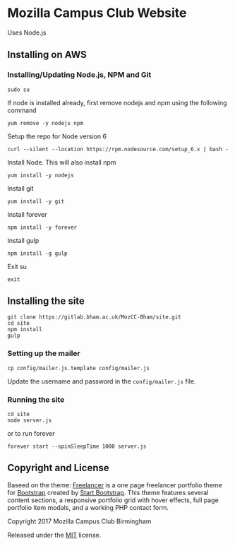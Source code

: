 # Mozilla Campus Club Website

Uses Node.js

## Installing on AWS

### Installing/Updating Node.js, NPM and Git

`sudo su`

If node is installed already, first remove nodejs and npm using the following command

`yum remove -y nodejs npm`

Setup the repo for Node version 6

`curl --silent --location https://rpm.nodesource.com/setup_6.x | bash -`

Install Node. This will also install npm

`yum install -y nodejs`

Install git

`yum install -y git`

Install forever

`npm install -y forever`

Install gulp

`npm install -g gulp`
 
Exit su

`exit`

## Installing the site

```
git clone https://gitlab.bham.ac.uk/MozCC-Bham/site.git 
cd site
npm install
gulp
```
### Setting up the mailer

`cp config/mailer.js.template config/mailer.js`

Update the username and password in the `config/mailer.js` file.


### Running the site

```
cd site
node server.js 
```

or to run forever

`forever start --spinSleepTime 1000 server.js`

## Copyright and License

Baseed on the theme:
[Freelancer](http://startbootstrap.com/template-overviews/freelancer/) is a one page freelancer portfolio theme for [Bootstrap](http://getbootstrap.com/) created by [Start Bootstrap](http://startbootstrap.com/). This theme features several content sections, a responsive portfolio grid with hover effects, full page portfolio item modals, and a working PHP contact form.

Copyright 2017 Mozilla Campus Club Birmingham

Released under the [MIT](https://github.com/BlackrockDigital/startbootstrap-freelancer/blob/gh-pages/LICENSE) license.
